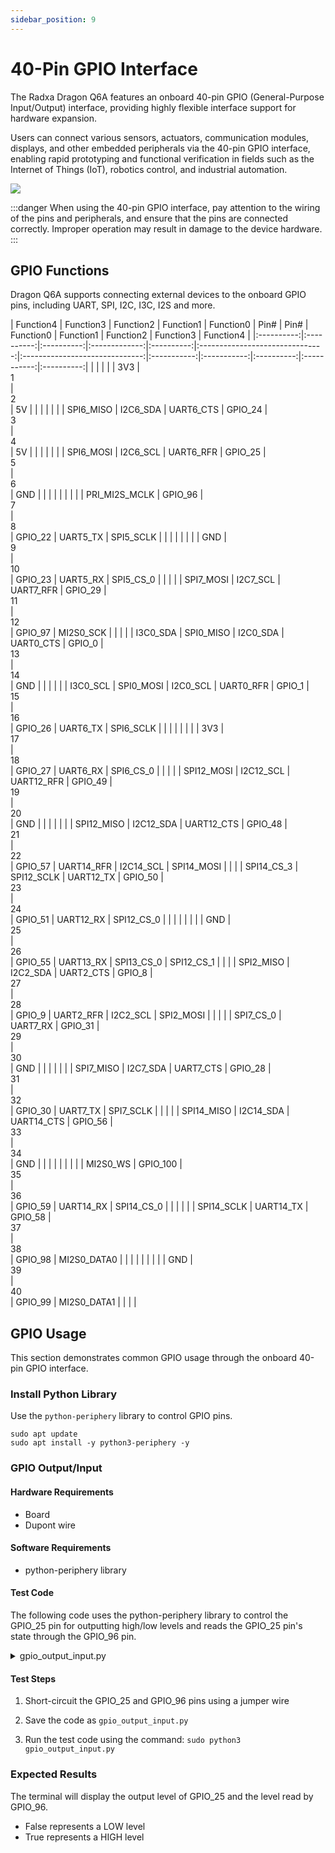 ```yaml
---
sidebar_position: 9
---
```


# 40-Pin GPIO Interface

The Radxa Dragon Q6A features an onboard 40-pin GPIO (General-Purpose Input/Output) interface, providing highly flexible interface support for hardware expansion.

Users can connect various sensors, actuators, communication modules, displays, and other embedded peripherals via the 40-pin GPIO interface, enabling rapid prototyping and functional verification in fields such as the Internet of Things (IoT), robotics control, and industrial automation.

<div style={{textAlign: 'center'}}>
   <img src="/img/dragon/q6a/q6a_gpio.webp" style={{width: '100%', maxWidth: '1200px'}} />
</div>

:::danger
When using the 40-pin GPIO interface, pay attention to the wiring of the pins and peripherals, and ensure that the pins are connected correctly. Improper operation may result in damage to the device hardware.
:::

## GPIO Functions

Dragon Q6A supports connecting external devices to the onboard GPIO pins, including UART, SPI, I2C, I3C, I2S and more.

<TabItem value="Dragon Q6A">
     <div className='gpio_style' style={{ overflow :"auto"}} >
| Function4  | Function3  | Function2  | Function1     | Function0  | Pin#                            | Pin#                           | Function0   | Function1   | Function2  | Function3   | Function4  |
|:----------:|:----------:|:----------:|:-------------:|:----------:|:-------------------------------:|:------------------------------:|:-----------:|:-----------:|:----------:|:-----------:|:----------:|
|            |            |            |               | 3V3        | <div className='yellow'>1</div> | <div className='red'>2</div>   | 5V          |             |            |             |            |
|            | SPI6_MISO  | I2C6_SDA   | UART6_CTS     | GPIO_24    | <div className='green'>3</div>  | <div className='red'>4</div>   | 5V          |             |            |             |            |
|            | SPI6_MOSI  | I2C6_SCL   | UART6_RFR     | GPIO_25    | <div className='green'>5</div>  | <div className='black'>6</div> | GND         |             |            |             |            |
|            |            |            | PRI_MI2S_MCLK | GPIO_96    | <div className='green'>7</div>  | <div className='green'>8</div> | GPIO_22     | UART5_TX    | SPI5_SCLK  |             |            |
|            |            |            |               | GND        | <div className='black'>9</div>  | <div className='green'>10</div>| GPIO_23     | UART5_RX    | SPI5_CS_0  |             |            |
|            | SPI7_MOSI  | I2C7_SCL   | UART7_RFR     | GPIO_29    | <div className='green'>11</div> | <div className='green'>12</div>| GPIO_97     | MI2S0_SCK   |            |             |            |
| I3C0_SDA   | SPI0_MISO  | I2C0_SDA   | UART0_CTS     | GPIO_0     | <div className='green'>13</div> | <div className='black'>14</div>| GND         |             |            |             |            |
| I3C0_SCL   | SPI0_MOSI  | I2C0_SCL   | UART0_RFR     | GPIO_1     | <div className='green'>15</div> | <div className='green'>16</div>| GPIO_26     | UART6_TX    | SPI6_SCLK  |             |            |
|            |            |            |               | 3V3        | <div className='yellow'>17</div>| <div className='green'>18</div>| GPIO_27     | UART6_RX    | SPI6_CS_0  |             |            |
|            | SPI12_MOSI | I2C12_SCL  | UART12_RFR    | GPIO_49    | <div className='green'>19</div> | <div className='black'>20</div>| GND         |             |            |             |            |
|            | SPI12_MISO | I2C12_SDA  | UART12_CTS    | GPIO_48    | <div className='green'>21</div> | <div className='green'>22</div>| GPIO_57     | UART14_RFR  | I2C14_SCL  | SPI14_MOSI  |            |
|            | SPI14_CS_3 | SPI12_SCLK | UART12_TX     | GPIO_50    | <div className='green'>23</div> | <div className='green'>24</div>| GPIO_51     | UART12_RX   | SPI12_CS_0 |             |            |
|            |            |            |               | GND        | <div className='black'>25</div> | <div className='green'>26</div>| GPIO_55     | UART13_RX   | SPI13_CS_0 | SPI12_CS_1  |            |
|            | SPI2_MISO  | I2C2_SDA   | UART2_CTS     | GPIO_8     | <div className='blue'>27</div>  | <div className='blue'>28</div> | GPIO_9      | UART2_RFR   | I2C2_SCL   | SPI2_MOSI   |            |
|            |            | SPI7_CS_0  | UART7_RX      | GPIO_31    | <div className='green'>29</div> | <div className='black'>30</div>| GND         |             |            |             |            |
|            | SPI7_MISO  | I2C7_SDA   | UART7_CTS     | GPIO_28    | <div className='green'>31</div> | <div className='green'>32</div>| GPIO_30     | UART7_TX    | SPI7_SCLK  |             |            |
|            | SPI14_MISO | I2C14_SDA  | UART14_CTS    | GPIO_56    | <div className='green'>33</div> | <div className='black'>34</div>| GND         |             |            |             |            |
|            |            |            | MI2S0_WS      | GPIO_100   | <div className='green'>35</div> | <div className='green'>36</div>| GPIO_59     | UART14_RX   | SPI14_CS_0 |             |            |
|            |            | SPI14_SCLK | UART14_TX     | GPIO_58    | <div className='green'>37</div> | <div className='green'>38</div>| GPIO_98     | MI2S0_DATA0 |            |             |            |
|            |            |            |               | GND        | <div className='black'>39</div> | <div className='green'>40</div>| GPIO_99     | MI2S0_DATA1 |            |             |            |
   </div>
</TabItem>

## GPIO Usage

This section demonstrates common GPIO usage through the onboard 40-pin GPIO interface.

### Install Python Library

Use the `python-periphery` library to control GPIO pins.

<NewCodeBlock tip="radxa@dragon-q6a$" type="device">

```
sudo apt update
sudo apt install -y python3-periphery -y
```

</NewCodeBlock>

### GPIO Output/Input

#### Hardware Requirements

- Board
- Dupont wire

#### Software Requirements

- python-periphery library

#### Test Code

The following code uses the python-periphery library to control the GPIO_25 pin for outputting high/low levels and reads the GPIO_25 pin's state through the GPIO_96 pin.

<details>
<summary>gpio_output_input.py</summary>

```
from periphery import GPIO
import time

def gpio_output_with_feedback():
    # GPIO Configuration (modify pin numbers based on your hardware)
    # GPIO_25 (output) → maps to pin 25 of /dev/gpiochip4
    # GPIO_96 (input)  → maps to pin 96 of /dev/gpiochip4
    OUTPUT_PIN_CHIP = "/dev/gpiochip4"
    OUTPUT_PIN_NUMBER = 25  # GPIO_25 (output pin, controlled by the script)
    INPUT_PIN_NUMBER = 96   # GPIO_96 (input pin, reads GPIO_25's output state)

    # Initialize GPIO objects as None first (for safe release later)
    gpio_out = None
    gpio_in = None

    try:
        # Initialize GPIO_25 as OUTPUT mode
        gpio_out = GPIO(OUTPUT_PIN_CHIP, OUTPUT_PIN_NUMBER, "out")
        # Initialize GPIO_96 as INPUT mode
        gpio_in = GPIO(OUTPUT_PIN_CHIP, INPUT_PIN_NUMBER, "in")

        # Print test initialization info
        print("=== GPIO Output-Input Feedback Test Started ===")
        print(f"Controlled Pin (GPIO_25): {OUTPUT_PIN_CHIP} - Pin {OUTPUT_PIN_NUMBER} (OUTPUT)")
        print(f"Monitoring Pin (GPIO_96): {OUTPUT_PIN_CHIP} - Pin {INPUT_PIN_NUMBER} (INPUT)")
        print("Test Behavior: GPIO_25 toggles HIGH/LOW every 1s; GPIO_96 verifies GPIO_25's state")
        print("Press Ctrl+C to stop the test\n")

        # Main loop: Toggle GPIO_25 and read GPIO_96 feedback
        while True:
            # 1. Set GPIO_25 to HIGH level
            gpio_out.write(True)
            time.sleep(0.1)  # Short delay for signal stabilization (avoid read lag)
            gpio96_reading = gpio_in.read()
            print(f"GPIO_25 Output: HIGH (True) | GPIO_96 Reading: {gpio96_reading}")

            # Keep GPIO_25 HIGH for 1 second
            time.sleep(1)

            # 2. Set GPIO_25 to LOW level
            gpio_out.write(False)
            time.sleep(0.1)  # Short delay for signal stabilization
            gpio96_reading = gpio_in.read()
            print(f"GPIO_25 Output: LOW (False) | GPIO_96 Reading: {gpio96_reading}")

            # Keep GPIO_25 LOW for 1 second
            time.sleep(1)

    # Handle user-initiated exit (Ctrl+C)
    except KeyboardInterrupt:
        print("\n\nTest stopped by user (Ctrl+C)")
    # Handle other unexpected errors (e.g., GPIO access failure)
    except Exception as e:
        print(f"\nError during test: {str(e)}")
    # Ensure GPIO resources are released even if an error occurs
    finally:
        print("\nReleasing GPIO resources...")
        # Safely close GPIO_25 (set to LOW first to avoid residual high level)
        if gpio_out:
            try:
                gpio_out.write(False)
                gpio_out.close()
                print(f"Successfully closed GPIO_25 (Pin {OUTPUT_PIN_NUMBER})")
            except Exception as close_err:
                print(f"Failed to close GPIO_25 (Pin {OUTPUT_PIN_NUMBER}): {str(close_err)}")
        # Safely close GPIO_96
        if gpio_in:
            try:
                gpio_in.close()
                print(f"Successfully closed GPIO_96 (Pin {INPUT_PIN_NUMBER})")
            except Exception as close_err:
                print(f"Failed to close GPIO_96 (Pin {INPUT_PIN_NUMBER}): {str(close_err)}")
        print("Resource release complete.")

# Run the test when the script is executed directly
if __name__ == "__main__":
    gpio_output_with_feedback()
```

</details>

#### Test Steps

1. Short-circuit the GPIO_25 and GPIO_96 pins using a jumper wire

2. Save the code as `gpio_output_input.py`

3. Run the test code using the command: `sudo python3 gpio_output_input.py`

### Expected Results

The terminal will display the output level of GPIO_25 and the level read by GPIO_96.

- False represents a LOW level
- True represents a HIGH level
